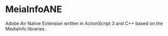 # MeiaInfoANE

Adobe Air Native Extension written in ActionScript 3 and C++ based on the MediaInfo libraries.